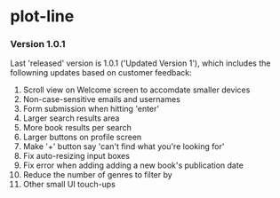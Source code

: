 # plot-line

### Version 1.0.1
Last 'released' version is 1.0.1 ('Updated Version 1'), which includes the followning updates based on customer feedback:

1) Scroll view on Welcome screen to accomdate smaller devices
2) Non-case-sensitive emails and usernames
3) Form submission when hitting 'enter'
4) Larger search results area
5) More book results per search
6) Larger buttons on profile screen
7) Make '+' button say 'can't find what you're looking for'
8) Fix auto-resizing input boxes
9) Fix error when adding adding a new book's publication date
10) Reduce the number of genres to filter by
11) Other small UI touch-ups
